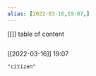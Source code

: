 ```yaml
---
alias: [2022-03-16,19:07,]
---
```

[[]]
table of content
```toc
```

[[2022-03-16]] 19:07

```query
"citizen"
```